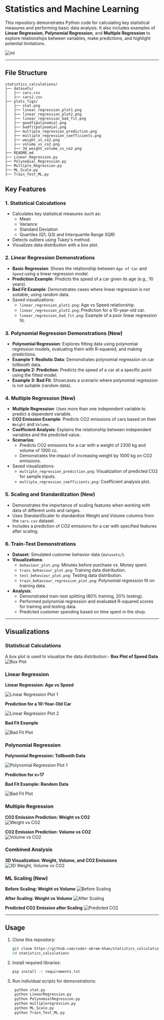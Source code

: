 # Statistics and Machine Learning

This repository demonstrates Python code for calculating key statistical measures and performing basic data analysis. It also includes examples of **Linear Regression**, **Polynomial Regression**, and **Multiple Regression** to explore relationships between variables, make predictions, and highlight potential limitations.

![ml](https://github.com/coder-akram-khan/statistics_calculations/blob/main/plots_figs/ml.jpg?raw=true)

---

## File Structure

```
statistics_calculations/
├── datasets/
│   ├── cars.csv
│   ├── cars2.csv
├── plots_figs/
│   ├── stat.png
│   ├── linear_regression_plot1.png
│   ├── linear_regression_plot2.png
│   ├── linear_regression_bad_fit.png
│   ├── goodfipolynomial.png
│   ├── badfitpolynomial.png
│   ├── multiple_regression_prediction.png
│   ├── multiple_regression_coefficients.png
│   ├── weight_vs_co2.png
│   ├── volume_vs_co2.png
│   ├── 3d_weight_volume_vs_co2.png
├── README.md
├── Linear_Regression.py
├── Polynomial_Regression.py
├── Multiple_Regression.py
├── ML_Scale.py
├── Train_Test_ML.py
```

## Key Features

### 1. Statistical Calculations

- Calculates key statistical measures such as:
  - Mean
  - Variance
  - Standard Deviation
  - Quartiles (Q1, Q3) and Interquartile Range (IQR)
- Detects outliers using Tukey's method.
- Visualizes data distribution with a box plot.

### 2. Linear Regression Demonstrations

- **Basic Regression**: Shows the relationship between `Age of Car` and `Speed` using a linear regression model.
- **Prediction Example**: Predicts the speed of a car given its age (e.g., 10 years).
- **Bad Fit Example**: Demonstrates cases where linear regression is not suitable, using random data.
- Saved visualizations:
  - `linear_regression_plot1.png`: Age vs Speed relationship.
  - `linear_regression_plot2.png`: Prediction for a 10-year-old car.
  - `linear_regression_bad_fit.png`: Example of a poor linear regression fit.

### 3. Polynomial Regression Demonstrations (New)

- **Polynomial Regression**: Explores fitting data using polynomial regression models, evaluating them with R-squared, and making predictions.
- **Example 1: Realistic Data**: Demonstrates polynomial regression on car tollbooth data.
- **Example 2: Prediction**: Predicts the speed of a car at a specific point using the fitted model.
- **Example 3: Bad Fit**: Showcases a scenario where polynomial regression is not suitable (random data).
### 4. Multiple Regression (New)

- **Multiple Regression**: Uses more than one independent variable to predict a dependent variable.
- **CO2 Emission Example**: Predicts CO2 emissions of cars based on their `Weight` and `Volume`.
- **Coefficient Analysis**: Explains the relationship between independent variables and the predicted value.
- **Scenarios**:
  - Predicts CO2 emissions for a car with a weight of 2300 kg and volume of 1300 cc.
  - Demonstrates the impact of increasing weight by 1000 kg on CO2 emissions.
- Saved visualizations:
  - `multiple_regression_prediction.png`: Visualization of predicted CO2 for sample inputs.
  - `multiple_regression_coefficients.png`: Coefficient analysis plot.
### 5. Scaling and Standardization (New)

- Demonstrates the importance of scaling features when working with data of different units and ranges.
- Uses StandardScaler to standardize Weight and Volume columns from the `cars.csv` dataset.
- Includes a prediction of CO2 emissions for a car with specified features after scaling.

### 6. Train-Test Demonstrations

- **Dataset**: Simulated customer behavior data (`datasets/`).
- **Visualizations**:
  - `behaviour_plot.png`: Minutes before purchase vs. Money spent.
  - `train_behaviour_plot.png`: Training data distribution.
  - `test_behaviour_plot.png`: Testing data distribution.
  - `train_behaviour_regression_plot.png`: Polynomial regression fit on training data.
- **Analysis**:
  - Demonstrated train-test splitting (80% training, 20% testing).
  - Performed polynomial regression and evaluated R-squared scores for training and testing data.
  - Predicted customer spending based on time spent in the shop.


---

## Visualizations

### Statistical Calculations

A box plot is used to visualize the data distribution:- **Box Plot of Speed Data**
  ![Box Plot](https://github.com/coder-akram-khan/statistics_calculations/blob/main/plots_figs/stat.png?raw=true)

### Linear Regression

**Linear Regression: Age vs Speed**

![Linear Regression Plot 1](https://github.com/coder-akram-khan/statistics_calculations/blob/main/plots_figs/linear_regression_plot1.png?raw=true)

**Prediction for a 10-Year-Old Car**

![Linear Regression Plot 2](https://github.com/coder-akram-khan/statistics_calculations/blob/main/plots_figs/linear_regression_plot2.png?raw=true)

**Bad Fit Example**

![Bad Fit Plot](https://github.com/coder-akram-khan/statistics_calculations/blob/main/plots_figs/linear_regression_bad_fit.png?raw=true)

### Polynomial Regression 

**Polynomial Regression: Tollbooth Data**

![Polynomial Regression Plot 1](https://github.com/coder-akram-khan/statistics_calculations/blob/main/plots_figs/goodfipolynomial.png?raw=true)

**Prediction for x=17**


**Bad Fit Example: Random Data**

![Bad Fit Plot](https://github.com/coder-akram-khan/statistics_calculations/blob/main/plots_figs/badfitpolynomial.png?raw=true)

### Multiple Regression 
**CO2 Emission Prediction: Weight vs CO2**  
![Weight vs CO2](https://github.com/coder-akram-khan/statistics_calculations/blob/main/plots_figs/volume_vs_co2.png?raw=true)

**CO2 Emission Prediction: Volume vs CO2**  
![Volume vs CO2](https://github.com/coder-akram-khan/statistics_calculations/blob/main/plots_figs/volume_vs_co2.png?raw=true)

### Combined Analysis

**3D Visualization: Weight, Volume, and CO2 Emissions**  
![3D Weight, Volume vs CO2](https://github.com/coder-akram-khan/statistics_calculations/blob/main/plots_figs/3d_weight_volume_vs_co2.png?raw=true)

### ML Scaling (New)

**Before Scaling: Weight vs Volume**
   ![Before Scaling](https://github.com/coder-akram-khan/statistics_calculations/blob/main/plots_figs/before_scaling_weight_vs_volume.png?raw=true)

**After Scaling: Weight vs Volume**
   ![After Scaling](https://github.com/coder-akram-khan/statistics_calculations/blob/main/plots_figs/after_scaling_weight_vs_volume.png?raw=true)

**Predicted CO2 Emission after Scaling**
   ![Predicted CO2](https://github.com/coder-akram-khan/statistics_calculations/blob/main/plots_figs/predicted_co2_after_scaling.png?raw=true)
       
---
## Usage

1. Clone this repository:  
   ```bash
   git clone https://github.com/coder-akram-khan/statistics_calculations.git
   cd statistics_calculations
2. Install required libraries:  
   ```bash
   pip install -r requirements.txt
3. Run individual scripts for demonstrations:  
   ```bash
    python stat.py
    python LinearRegression.py
    python PolynomialRegression.py
    python multipleregression.py
    python ML_Scale.py
    python Train_Test_ML.py
